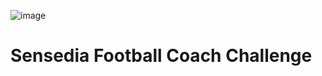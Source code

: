 ![image](https://github.com/user-attachments/assets/0593bc0b-b4f9-48a8-9703-3ef818c1c3ed)

# Sensedia Football Coach Challenge
